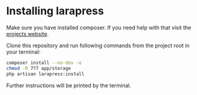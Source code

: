 # Installing larapress

Make sure you have installed composer. If you need help with that visit the [projects website](https://getcomposer.org).

Clone this repository and run following commands from the project root in your terminal:

```bash
composer install --no-dev -o
chmod -R 777 app/storage
php artisan larapress:install
```

Further instructions will be printed by the terminal.
